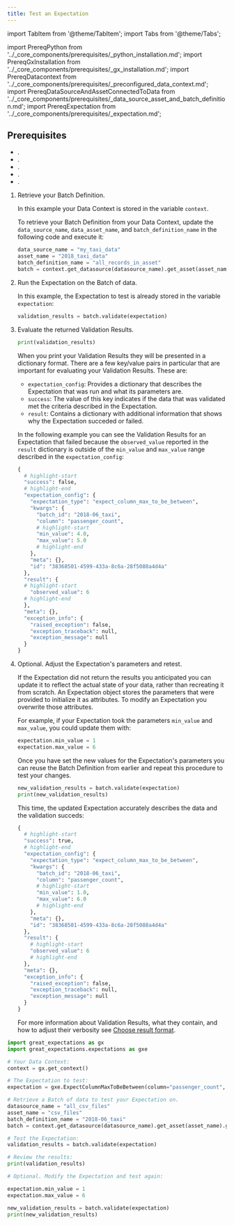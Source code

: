```yaml
---
title: Test an Expectation
---
```

import TabItem from '@theme/TabItem';
import Tabs from '@theme/Tabs';

import PrereqPython from '../_core_components/prerequisites/_python_installation.md';
import PrereqGxInstallation from '../_core_components/prerequisites/_gx_installation.md';
import PrereqDatacontext from '../_core_components/prerequisites/_preconfigured_data_context.md';
import PrereqDataSourceAndAssetConnectedToData from '../_core_components/prerequisites/_data_source_asset_and_batch_definition.md';
import PrereqExpectation from '../_core_components/prerequisites/_expectation.md';

## Prerequisites

- <PrereqPython/>.
- <PrereqGxInstallation/>.
- <PrereqDatacontext/>.
- <PrereqDataSourceAndAssetConnectedToData/>.
- <PrereqExpectation/>.

<Tabs>

<TabItem value="procedure" label="Procedure">

1. Retrieve your Batch Definition.

   In this example your Data Context is stored in the variable `context`.

   To retrieve your Batch Definition from your Data Context, update the `data_source_name`, `data_asset_name`, and `batch_definition_name` in the following code and execute it:

   ```python title="Python"
   data_source_name = "my_taxi_data"
   asset_name = "2018_taxi_data"
   batch_definition_name = "all_records_in_asset"
   batch = context.get_datasource(datasource_name).get_asset(asset_name).get_batch_definition(batch_definition_name=batch_definition_name).get_batch()
   ```

2. Run the Expectation on the Batch of data.

   In this example, the Expectation to test is already stored in the variable `expectation`:

   ```python title="Python"
   validation_results = batch.validate(expectation)
   ```

3. Evaluate the returned Validation Results.

   ```python title="Python"
   print(validation_results)
   ```

   When you print your Validation Results they will be presented in a dictionary format.  There are a few key/value pairs in particular that are important for evaluating your Validation Results.  These are:

   - `expectation_config`: Provides a dictionary that describes the Expectation that was run and what its parameters are.
   - `success`: The value of this key indicates if the data that was validated met the criteria described in the Expectation.
   - `result`: Contains a dictionary with additional information that shows why the Expectation succeded or failed. 

   In the following example you can see the Validation Results for an Expectation that failed because the `observed_value` reported in the `result` dictionary is outside of the `min_value` and `max_value` range described in the `expectation_config`:

   ```python title="Python output"
   {
     # highlight-start
     "success": false,
     # highlight-end
     "expectation_config": {
       "expectation_type": "expect_column_max_to_be_between",
       "kwargs": {
         "batch_id": "2018-06_taxi",
         "column": "passenger_count",
         # highlight-start
         "min_value": 4.0,
         "max_value": 5.0
         # highlight-end
       },
       "meta": {},
       "id": "38368501-4599-433a-8c6a-28f5088a4d4a"
     },
     "result": {
     # highlight-start
       "observed_value": 6
     # highlight-end
     },
     "meta": {},
     "exception_info": {
       "raised_exception": false,
       "exception_traceback": null,
       "exception_message": null
     }
   }
   ```

4. Optional. Adjust the Expectation's parameters and retest.

   If the Expectation did not return the results you anticipated you can update it to reflect the actual state of your data, rather than recreating it from scratch. An Expectation object stores the parameters that were provided to initialize it as attributes.  To modify an Expectation you overwrite those attributes.

   For example, if your Expectation took the parameters `min_value` and `max_value`, you could update them with:

   ```python title="Python input"
   expectation.min_value = 1
   expectation.max_value = 6
   ```

   Once you have set the new values for the Expectation's parameters you can reuse the Batch Definition from earlier and repeat this procedure to test your changes.

   ```python title="Python input"
   new_validation_results = batch.validate(expectation)
   print(new_validation_results)
   ```

   This time, the updated Expectation accurately describes the data and the validation succeds:

   ```python title="Python output"
   {
     # highlight-start
     "success": true,
     # highlight-end
     "expectation_config": {
       "expectation_type": "expect_column_max_to_be_between",
       "kwargs": {
         "batch_id": "2018-06_taxi",
         "column": "passenger_count",
         # highlight-start
         "min_value": 1.0,
         "max_value": 6.0
         # highlight-end
       },
       "meta": {},
       "id": "38368501-4599-433a-8c6a-28f5088a4d4a"
     },
     "result": {
       # highlight-start
       "observed_value": 6
       # highlight-end
     },
     "meta": {},
     "exception_info": {
       "raised_exception": false,
       "exception_traceback": null,
       "exception_message": null
     }
   }
   ```

   For more information about Validation Results, what they contain, and how to adjust their verbosity see [Choose result format](../run_validations/choose_result_format.md).


</TabItem>

<TabItem value="sample_code" label="Sample code">


   ```python title="Python"
   import great_expectations as gx
   import great_expectations.expectations as gxe

   # Your Data Context:
   context = gx.get_context()

   # The Expectation to test:
   expectation = gxe.ExpectColumnMaxToBeBetween(column="passenger_count", min_value=4, max_value=5)

   # Retrieve a Batch of data to test your Expectation on.
   datasource_name = "all_csv_files"
   asset_name = "csv_files"
   batch_definition_name = "2018-06_taxi"
   batch = context.get_datasource(datasource_name).get_asset(asset_name).get_batch_definition(batch_definition_name=batch_definition_name).get_batch()
   
   # Test the Expectation:
   validation_results = batch.validate(expectation)
   
   # Review the results:
   print(validation_results)
   
   # Optional. Modify the Expectation and test again:
   
   expectation.min_value = 1
   expectation.max_value = 6
   
   new_validation_results = batch.validate(expectation)
   print(new_validation_results)
   ```

</TabItem>

</Tabs>

